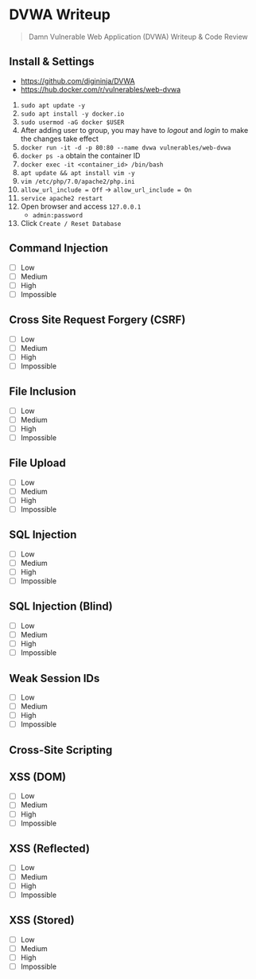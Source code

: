 # DVWA Writeup

> Damn Vulnerable Web Application (DVWA) Writeup & Code Review

## Install & Settings

- https://github.com/digininja/DVWA
- https://hub.docker.com/r/vulnerables/web-dvwa

1. `sudo apt update -y`
2. `sudo apt install -y docker.io`
3. `sudo usermod -aG docker $USER`
4. After adding user to group, you may have to *logout* and *login* to make the changes take effect
5. `docker run -it -d -p 80:80 --name dvwa vulnerables/web-dvwa`
6. `docker ps -a` obtain the container ID
7. `docker exec -it <container_id> /bin/bash`
8. `apt update && apt install vim -y`
9. `vim /etc/php/7.0/apache2/php.ini`
10. `allow_url_include = Off` → `allow_url_include = On`
11. `service apache2 restart`
12. Open browser and access `127.0.0.1`
    - `admin:password`
13. Click `Create / Reset Database`

## Command Injection

- [ ] Low
- [ ] Medium
- [ ] High
- [ ] Impossible

## Cross Site Request Forgery (CSRF)

- [ ] Low
- [ ] Medium
- [ ] High
- [ ] Impossible

## File Inclusion

- [ ] Low
- [ ] Medium
- [ ] High
- [ ] Impossible

## File Upload

- [ ] Low
- [ ] Medium
- [ ] High
- [ ] Impossible

## SQL Injection

- [ ] Low
- [ ] Medium
- [ ] High
- [ ] Impossible

## SQL Injection (Blind)

- [ ] Low
- [ ] Medium
- [ ] High
- [ ] Impossible

## Weak Session IDs

- [ ] Low
- [ ] Medium
- [ ] High
- [ ] Impossible

## Cross-Site Scripting

## XSS (DOM)

- [ ] Low
- [ ] Medium
- [ ] High
- [ ] Impossible

## XSS (Reflected)

- [ ] Low
- [ ] Medium
- [ ] High
- [ ] Impossible

## XSS (Stored)

- [ ] Low
- [ ] Medium
- [ ] High
- [ ] Impossible
